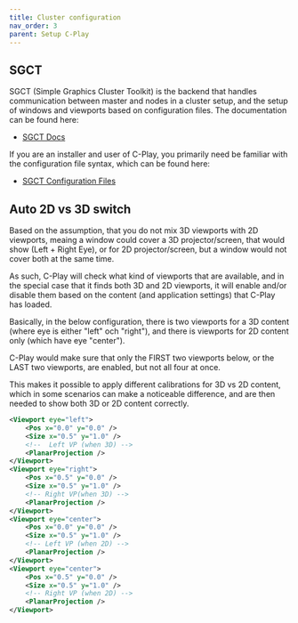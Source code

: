 ```yaml
---
title: Cluster configuration
nav_order: 3
parent: Setup C-Play
---
```


## SGCT

SGCT (Simple Graphics Cluster Toolkit) is the backend that handles communication between master and nodes in a cluster setup, and the setup of windows and viewports based on configuration files.
The documentation can be found here:

 - [SGCT Docs](https://sgct.github.io)

If you are an installer and user of C-Play, you primarily need be familiar with the configuration file syntax, which can be found here: 

- [SGCT Configuration Files](https://sgct.github.io/configuration-files.html)

## Auto 2D vs 3D switch

Based on the assumption, that you do not mix 3D viewports with 2D viewports, meaing a window could cover a 3D projector/screen, that would show (Left + Right Eye), or for 2D projector/screen, but a window would not cover both at the same time.

As such, C-Play will check what kind of viewports that are available, and in the special case that it finds both 3D and 2D viewports, it will enable and/or disable them based on the content (and application settings) that C-Play has loaded.

Basically, in the below configuration, there is two viewports for a 3D content (where eye is either "left" och "right"), and there is viewports for 2D content only (which have eye "center").

C-Play would make sure that only the FIRST two viewports below, or the LAST two viewports, are enabled, but not all four at once.

This makes it possible to apply different calibrations for 3D vs 2D content, which in some scenarios can make a noticeable difference, and are then needed to show both 3D or 2D content correctly.

```xml
<Viewport eye="left">
    <Pos x="0.0" y="0.0" />
    <Size x="0.5" y="1.0" />
    <!--  Left VP (when 3D) -->
    <PlanarProjection />
</Viewport>
<Viewport eye="right">
    <Pos x="0.5" y="0.0" />
    <Size x="0.5" y="1.0" />
    <!-- Right VP(when 3D) -->
    <PlanarProjection />
</Viewport>
<Viewport eye="center">
    <Pos x="0.0" y="0.0" />
    <Size x="0.5" y="1.0" />
    <!-- Left VP (when 2D) -->
    <PlanarProjection />
</Viewport>
<Viewport eye="center">
    <Pos x="0.5" y="0.0" />
    <Size x="0.5" y="1.0" />
    <!-- Right VP (when 2D) -->
    <PlanarProjection />
</Viewport>
```